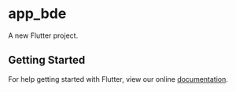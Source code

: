 # app_bde

A new Flutter project.

## Getting Started

For help getting started with Flutter, view our online
[documentation](https://flutter.io/).
